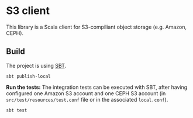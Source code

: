 # S3 client

This library is a Scala client for S3-compiliant object storage (e.g. Amazon, CEPH).

## Build

The project is using [SBT](http://www.scala-sbt.org/).

    sbt publish-local

**Run the tests:** The integration tests can be executed with SBT, after having configured one Amazon S3 account and one CEPH S3 account (in `src/test/resources/test.conf` file or in the associated `local.conf`).

    sbt test
